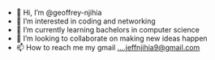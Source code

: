 - 👋 Hi, I’m @geoffrey-njihia
- 👀 I’m interested in coding and networking
- 🌱 I’m currently learning bachelors in computer science 
- 💞️ I’m looking to collaborate on making new ideas happen
- 📫 How to reach me my gmail ....jeffnjihia9@gmail.com

<!---
geoffrey-njihia/geoffrey-njihia is a ✨ special ✨ repository because its `README.md` (this file) appears on your GitHub profile.
You can click the Preview link to take a look at your changes.
--->
